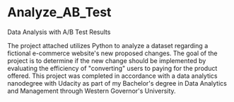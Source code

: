 # Analyze_AB_Test
Data Analysis with A/B Test Results

The project attached utilizes Python to analyze a dataset regarding a fictional e-commerce website's new proposed changes.  The goal of the project is to determine if the new change should be implemented by evaluating the efficiency of "converting" users to paying for the product offered.  This project was completed in accordance with a data analytics nanodegree with Udacity as part of my Bachelor's degree in Data Analytics and Management through Western Governor's University.
